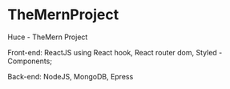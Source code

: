 # TheMernProject
Huce - TheMern Project 



Front-end: ReactJS using React hook, React router dom, Styled - Components;




Back-end: NodeJS, MongoDB, Epress
